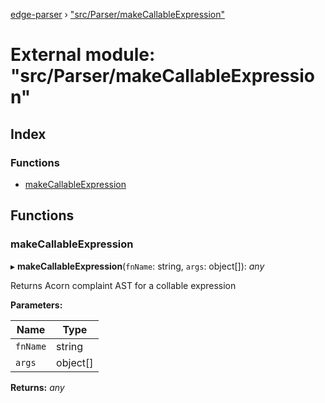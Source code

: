 [edge-parser](../README.md) › ["src/Parser/makeCallableExpression"](_src_parser_makecallableexpression_.md)

# External module: "src/Parser/makeCallableExpression"

## Index

### Functions

* [makeCallableExpression](_src_parser_makecallableexpression_.md#makecallableexpression)

## Functions

###  makeCallableExpression

▸ **makeCallableExpression**(`fnName`: string, `args`: object[]): *any*

Returns Acorn complaint AST for a collable expression

**Parameters:**

Name | Type |
------ | ------ |
`fnName` | string |
`args` | object[] |

**Returns:** *any*
